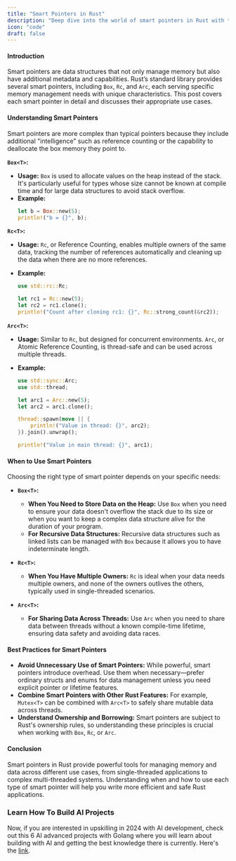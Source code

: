 ```yaml
---
title: "Smart Pointers in Rust"
description: "Deep dive into the world of smart pointers in Rust with this comprehensive guide on `Box`, `Rc`, and `Arc`. Learn how to effectively utilize these tools to manage memory in complex applications, including technical explanations, practical examples, and best practices for when to use each type of smart pointer."
icon: "code"
draft: false
---
```


#### Introduction

Smart pointers are data structures that not only manage memory but also have additional metadata and capabilities. Rust’s standard library provides several smart pointers, including `Box`, `Rc`, and `Arc`, each serving specific memory management needs with unique characteristics. This post covers each smart pointer in detail and discusses their appropriate use cases.

#### Understanding Smart Pointers

Smart pointers are more complex than typical pointers because they include additional "intelligence" such as reference counting or the capability to deallocate the box memory they point to.

**`Box<T>`:**

- **Usage:** `Box` is used to allocate values on the heap instead of the stack. It's particularly useful for types whose size cannot be known at compile time and for large data structures to avoid stack overflow.
- **Example:**
  ```rust
  let b = Box::new(5);
  println!("b = {}", b);
  ```

**`Rc<T>`:**

- **Usage:** `Rc`, or Reference Counting, enables multiple owners of the same data, tracking the number of references automatically and cleaning up the data when there are no more references.
- **Example:**

  ```rust
  use std::rc::Rc;

  let rc1 = Rc::new(5);
  let rc2 = rc1.clone();
  println!("Count after cloning rc1: {}", Rc::strong_count(&rc2));
  ```

**`Arc<T>`:**

- **Usage:** Similar to `Rc`, but designed for concurrent environments. `Arc`, or Atomic Reference Counting, is thread-safe and can be used across multiple threads.
- **Example:**

  ```rust
  use std::sync::Arc;
  use std::thread;

  let arc1 = Arc::new(5);
  let arc2 = arc1.clone();

  thread::spawn(move || {
      println!("Value in thread: {}", arc2);
  }).join().unwrap();

  println!("Value in main thread: {}", arc1);
  ```

#### When to Use Smart Pointers

Choosing the right type of smart pointer depends on your specific needs:

- **`Box<T>`:**

  - **When You Need to Store Data on the Heap:** Use `Box` when you need to ensure your data doesn't overflow the stack due to its size or when you want to keep a complex data structure alive for the duration of your program.
  - **For Recursive Data Structures:** Recursive data structures such as linked lists can be managed with `Box` because it allows you to have indeterminate length.

- **`Rc<T>`:**

  - **When You Have Multiple Owners:** `Rc` is ideal when your data needs multiple owners, and none of the owners outlives the others, typically used in single-threaded scenarios.

- **`Arc<T>`:**
  - **For Sharing Data Across Threads:** Use `Arc` when you need to share data between threads without a known compile-time lifetime, ensuring data safety and avoiding data races.

#### Best Practices for Smart Pointers

- **Avoid Unnecessary Use of Smart Pointers:** While powerful, smart pointers introduce overhead. Use them when necessary—prefer ordinary structs and enums for data management unless you need explicit pointer or lifetime features.
- **Combine Smart Pointers with Other Rust Features:** For example, `Mutex<T>` can be combined with `Arc<T>` to safely share mutable data across threads.
- **Understand Ownership and Borrowing:** Smart pointers are subject to Rust's ownership rules, so understanding these principles is crucial when working with `Box`, `Rc`, or `Arc`.

#### Conclusion

Smart pointers in Rust provide powerful tools for managing memory and data across different use cases, from single-threaded applications to complex multi-threaded systems. Understanding when and how to use each type of smart pointer will help you write more efficient and safe Rust applications.

### Learn How To Build AI Projects

Now, if you are interested in upskilling in 2024 with AI development, check out this 6 AI advanced projects with Golang where you will learn about building with AI and getting the best knowledge there is currently. Here's the [link](https://akhilsharmatech.gumroad.com/l/zgxqq).
